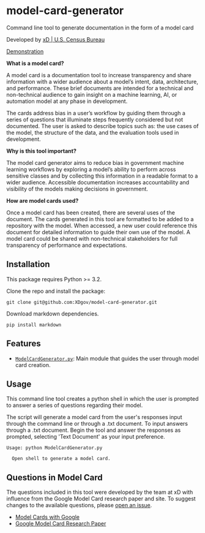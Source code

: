 # model-card-generator
Command line tool to generate documentation in the form of a model card

Developed by [xD | U.S. Census Bureau](https://www.xd.gov/)

[Demonstration](https://youtu.be/Qv7reoMSB_Y)

**What is a model card?**

A model card is a documentation tool to increase transparency and share information with a wider audience about a model’s intent, data, architecture, and performance. These brief documents are intended for a technical and non-technical audience to gain insight on a machine learning, AI, or automation model at any phase in development. 

The cards address bias in a user’s workflow by guiding them through a series of questions that illuminate steps frequently considered but not documented. The user is asked to describe topics such as: the use cases of the model, the structure of the data, and the evaluation tools used in development. 

**Why is this tool important?**

The model card generator aims to reduce bias in government machine learning workflows by exploring a model’s ability to perform across sensitive classes and by collecting this information in a readable format to a wider audience. Accessible documentation increases accountability and visibility of the models making decisions in government.

**How are model cards used?**

Once a model card has been created, there are several uses of the document. The cards generated in this tool are formatted to be added to a repository with the model. When accessed, a new user could reference this document for detailed information to guide their own use of the model. A model card could be shared with non-technical stakeholders for full transparency of performance and expectations.

## Installation

This package requires Python >= 3.2.

Clone the repo and install the package:
```
git clone git@github.com:XDgov/model-card-generator.git
```

Download markdown dependencies.
```
pip install markdown
```

## Features

* [`ModelCardGenerator.py`](model-card-generator/ModelCardGenerator.py): Main module that guides the user through model card creation.

## Usage

This command line tool creates a python shell in which the user is prompted to answer a series of questions regarding their model.

The script will generate a model card from the user's responses input through the command line or through a .txt document. To input answers through a .txt document. Begin the tool and answer the responses as prompted, selecting 'Text Document' as your input preference.
```
Usage: python ModelCardGenerator.py

  Open shell to generate a model card.

```

## Questions in Model Card

The questions included in this tool were developed by the team at xD with influence from the Google Model Card research paper and site. To suggest changes to the available questions, please [open an issue](https://github.com/XDgov/model-card-generator/issues).

* [Model Cards with Google](https://modelcards.withgoogle.com/about)
* [Google Model Card Research Paper](https://arxiv.org/abs/1810.03993)
